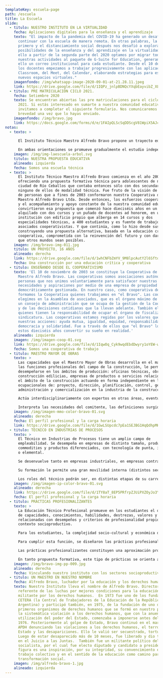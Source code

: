```yaml
---
templateKey: escuela-page
path: /escuela
title: La Escuela
slide:
  - titulo: NUESTRO INSTITUTO EN LA VIRTUALIDAD
    fecha: Aplicaciones digitales para la enseñanza y el aprendizaje
    texto: "El impacto de la pandemia del COVID-19 ha generado un desafío enorme:
      continuar con la escuela de manera remota. En otras palabras, la cuarenta
      primero y el distanciamiento social después nos desafió a explorar las
      posibilidades de la enseñanza y del aprendizaje en la virtualidad. Por
      ello a partir de la segunda parte del 2020 optamos por migrar todas
      nuestras actividades al paquete de G-Suite for Education, generando para
      ello un correo institucional para cada estudiante. Desde el 10 de junio
      los docentes empezamos a trabajar progresivamente con las aplicaciones del
      Classroom, del Meet, del Calendar, elaborando estrategias para estos
      nuevos espacios virtuales."
    imagenfondo: /img/whatsapp-image-2020-09-01-at-21.28.11.jpeg
    link: https://drive.google.com/file/d/1IQPz_jnlpBDNQcYXqbEayvibZ_XL7M4f/view?usp=sharing
  - titulo: PRE MATRICULACIÓN CICLO 2021.
    fecha: Setiembre 2020
    texto: Se encuentran abiertas las pre matriculaciones para el ciclo lectivo
      2021. Si estás interesado en sumarte a nuestra comunidad educativa, te
      invitamos a completar el siguiente formulario. Nos comunicaremos a la
      brevedad una vez que lo hayas enviado.
    imagenfondo: /img/bravo.jpg
    link: https://docs.google.com/forms/d/e/1FAIpQLScSqDDScgV81WpiX5AJc5hkqHLe2H-0SiaLyO_Xg-b8AmE2hA/viewform
notas:
  - texto: >
      
      El Instituto Técnico Maestro Alfredo Bravo propone un trayecto educativo técnico de siete años de duración. Como unidad pedagógica y organizativa nuestra propuesta educativa está constituida por dos Ciclos, siendo el primero de ellos Básico (Primer Ciclo) de tres años de duración y el Segundo Ciclo, de cuatro años de duración, con dos orientaciones: Maestro Mayor de Obras (MMO) e Industria de Procesos (IP).

      En ambas orientaciones se promueve gradualmente el estudio independiente que contribuye al trabajo autogestivo como también se favorecen las prácticas colaborativas, cooperativas y solidarias. Se pone especial énfasis en la correspondencia y articulación teórico-práctica en aras al desarrollo y adquisición de capacidades específicas para el futuro desempeño del técnico
    imagen: /img/img-laescuela-arbol.svg
    titulo: NUESTRA PROPUESTA EDUCATIVA
    alineado: izquierda
    fecha: Somos una escuela técnica
  - texto: >
      El Instituto Técnico Maestro Alfredo Bravo comienza en el año 2004
      ofreciendo una propuesta formativa técnica para adolescentes de nuestra
      ciudad de Río Ceballos que contaba entonces sólo con dos secundarios,
      ninguno de ellos de modalidad técnica. Fue fruto de la visión de un grupo
      de personas que a fines de 2003 conformaron nuestra Cooperativa de Trabajo
      Maestro Alfredo Bravo Ltda. Desde entonces, los esfuerzos cooperativistas
      y el acompañamiento y apoyo constante de la nuestra comunidad educativa,
      convirtieron esa propuesta que comenzó hace dieciséis años en un edificio
      alquilado con dos cursos y un puñado de docentes ad honorem, en una
      institución con edificio propio que alberga en 14 cursos y dos
      especialidades técnicas, a 400 estudiantes y es fuente de trabajo de 70
      asociados cooperativistas. Y que continúa, como lo hizo desde sus inicios,
      construyendo una propuesta alternativa, basada en la educación crítica y
      cooperativa, comprometida con la reinvención del futuro y con dar lugar a
      que otros mundos sean posibles.
    imagen: /img/bravo-img-011.jpg
    titulo: UN PROYECTO, 16 AÑOS
    alineado: derecha
    link: https://drive.google.com/file/d/1whCNFbZmYV_9M8lpcAutY2l6SftdD_ev/view?usp=sharing
    fecha: Una construcción por una educación crítica y cooperativa
  - titulo: ENSEÑANDO DESDE EL COOPERATIVISMO
    texto: 'El 10 de noviembre de 2003 se constituye la Cooperativa de Trabajo
      Maestro Alfredo Bravo. Las cooperativas somos asociaciones autónomas de
      personas que nos unimos voluntariamente para satisfacer nuestras
      necesidades y aspiraciones por medio de una empresa de propiedad conjunta,
      democráticamente gestionada. En nuestro caso, como cooperativa de trabajo,
      formamos la Cooperativa quienes trabajamos en "el Bravo". Las cooperativas
      elegimos en la Asamblea de asociados, que es el órgano máximo de gobierno,
      un consejo de administración que se ocupa de la gestión de la Cooperativa
      y de las decisiones cotidianas que la llevan adelante. También elegimos a
      quienes tienen la responsabilidad de ocupar el órgano de fiscalización: la
      sindicatura. Las cooperativas estamos regidas por los valores que guían
      nuestras acciones: ayuda mutua, igualdad, equidad, responsabilidad,
      democracia y solidaridad. Fue a través de ellos que "el Bravo" logró en
      estos dieciséis años convertir su sueño en realidad.'
    alineado: izquierda
    imagen: /img/imagen-coop-01.svg
    link: https://drive.google.com/file/d/1IqwOq_Cyk9wqdEbdDwyry1oYEW-wx-kQ/view?usp=sharing
    fecha: Somos una cooperativa de trabajo
  - titulo: MAESTRO MAYOR DE OBRAS
    texto: >
      Las capacidades que el Maestro Mayor de Obras desarrolla en el marco de
      las funciones profesionales del campo de la construcción, le permiten
      desempeñarse en los ámbitos de producción: oficinas técnicas, obras de
      construcción edilicias, empresas de productos o servicios relacionados con
      el ámbito de la construcción actuando en forma independiente en las áreas
      ocupacionales de: proyecto, dirección, planificación, control, gestión,
      administración y comercialización en la industria de la construcción.

      Actúa interdisciplinariamente con expertos en otras áreas, eventualmente involucrados en su actividad (equipamiento e instalaciones electromecánicas, otras especialidades de construcciones, mecánica, producción agropecuaria, informática, etc.).

      Interpreta las necesidades del comitente, las definiciones surgidas de los estamentos técnicos y jerárquicos correspondientes, gestiona sus actividades específicas, controla la totalidad de las actividades requeridas hasta su efectiva concreción, teniendo en cuenta los criterios de seguridad, impacto ambiental, relaciones humanas, calidad, productividad y costos.
    imagen: /img/imagen-mmo-color-bravo-01.svg
    alineado: derecha
    fecha: El perfil profesional y la carga horaria
    link: https://drive.google.com/file/d/1GwLSUpcdc7pEa1SEJBG1HqQdhpMKbUXW/view?usp=sharing
  - titulo: TÉCNICO EN INDUSTRIAS DE PROCESOS
    texto: >
      El Técnico en Industrias de Procesos tiene un amplio campo de
      empleabilidad. Se desempeña en empresas de distinto tamaño, productoras de
      commodities y productos diferenciados, con tecnología de punta, intermedia
      o elemental.

      Se desenvuelve tanto en empresas industriales, en empresas contratistas que brindan servicios en el área industrial, como en emprendimientos generados por el técnico o por pequeños equipos de profesionales.

      Su formación le permite una gran movilidad interna (distintos sectores) y externa (distintos tipos de empresa); en el mercado de trabajo y lo prepara para trabajar interdisciplinariamente y en equipo para adaptarse y aprender nuevos roles y continuar su formación a lo largo de toda su vida profesional.

      Los roles del técnico podrán ser, en distintas etapas de su carrera, desde fuertemente específicos, hasta marcadamente globales y gestionales; variando con el tamaño, contenido tecnológico y tipo de proceso y producto de la empresa en la que se desempeñe. En empresas de mayor tamaño, participa desde sus tareas específicas dentro del “equipo de producción” (trabajo en grupos, en células, etc.), incrementándose la participación en aspectos más estratégicos del negocio y en la toma de decisiones a medida que el tamaño de la empresa disminuye. Estos aspectos asumen una importancia central en la gestión de auto emprendimientos y en las empresas de servicios tercerizados. 
    imagen: /img/imagen-ip-color-bravo-01.svg
    alineado: derecha
    link: https://drive.google.com/file/d/1TY8aT_8EP5PRfrpZJUiPXZOyJo3YLMxp/view?usp=sharing
    fecha: El perfil profesional y la carga horaria
  - titulo: PRÁCTICAS PROFESIONALIZANTES
    texto: >
      La Educación Técnico Profesional promueve en los estudiantes el desarrollo
      de capacidades, conocimientos, habilidades, destrezas, valores y actitudes
      relacionadas con desempeños y criterios de profesionalidad propios del
      contexto socioproductivo.

      Para los estudiantes, la complejidad socio-cultural y económica del mundo productivo sólo puede ser aprehendida a través de una participación vivencial en distintas actividades de los procesos de producción de bienes y servicios.

      Para cumplir esta función, se diseñaron las prácticas profesionalizantes, que  buscan acercar las lógicas del mundo del trabajo y la producción a las del sistema educativo.

      Las prácticas profesionalizantes constituyen una aproximación progresiva al campo ocupacional hacia el cual se orienta la formación técnico profesional de los estudiantes. Es un acercamiento a las formas de organización del trabajo, a las relaciones entre las personas que intervienen en él, a los procesos científico-tecnológicos, de gestión y socioculturales propios de las prácticas productivas y a las regulaciones particulares de cada actividad profesional.

      En tanto propuesta formativa, este tipo de prácticas se orienta a producir una vinculación sustantiva entre la formación académica y los requerimientos de los sectores científico, tecnológico y socioproductivo. Pueden tomar distintas modalidades, desde proyectos productivos institucionales hasta prácticas profesionalizantes en ambiente de trabajo, y se pueden desarrollar en la institución escolar o fuera de ella, en empresas, organismos públicos u ONGs.
    imagen: /img/bravo-img-pp-009.jpg
    alineado: derecha
    fecha: Vinculando nuestro instituto con los sectores socioproductivos
  - titulo: UN MAESTRO EN NUESTRO NOMBRE
    fecha: Alfredo Bravo, luchador por la educación y los derechos humanos
    texto: Nuestro Instituto lleva el nombre de Alfredo Bravo. Director de escuela y
      referente de las luchas por mejores condiciones para la educación y
      militante por los derechos humanos.  En 1973 fue uno de los fundadores de
      CETERA (la Central de Trabajadores de la Educación de la República
      Argentina) y participó también, en 1975, de la fundación de uno de los
      primeros organismos de derechos humanos que se formó en nuestro país, ante
      la sistemática violación a los derechos humanos, que con la anuencia y la
      utilización del poder del Estado, comenzaba a imponerse antes del golpe de
      1976. Posteriormente al golpe de Estado, Bravo continuó en el marco de la
      APDH denunciando las violaciones a los derechos humanos, el terrorismo de
      Estado y las desapariciones. Ello le valió ser secuestrado, torturado.
      Luego de estar desaparecido más de 10 meses, fue liberado y dio testimonio
      en el Juicio a las Juntas.  También fue un militante político del partido
      socialista, por el cual fue electo diputado y candidato a presidente.  Su
      figura es una inspiración, por su integridad, su convencimiento en el
      trabajo colectivo y en el sentido de la educación como camino para la
      transformación social.
    imagen: /img/alfredo-bravo-1.jpg
    alineado: izquierda
---
```

